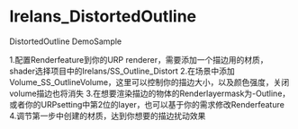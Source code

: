 # Irelans_DistortedOutline
DistortedOutline DemoSample

1.配置Renderfeature到你的URP renderer，需要添加一个描边用的材质，shader选择项目中的Irelans/SS_Outline_Distort
2.在场景中添加Volume_SS_OutlineVolume，这里可以控制你的描边大小，以及颜色强度，关闭volume描边也将消失
3.在想要渲染描边的物体的Renderlayermask为-Outline，或者你的URPsetting中第2位的layer，也可以基于你的需求修改Renderfeature
4.调节第一步中创建的材质，达到你想要的描边扰动效果
